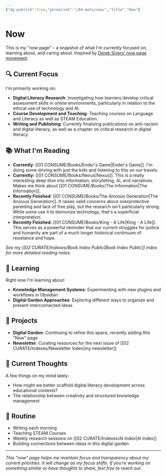 ```yaml
---
{"dg-publish":true,"permalink":"/04-meta/now/","title":"Now"}
---
```


# Now

This is my "now page" – a snapshot of what I'm currently focused on, learning about, and caring about. Inspired by [Derek Sivers' now page movement](https://sive.rs/nowff).

## 🔍 Current Focus

I'm primarily working on:

- **Digital Literacy Research**: Investigating how learners develop critical assessment skills in online environments, particularly in relation to the ethical use of technology and AI.
- **Course Development and Teaching**: Teaching courses on Language and Literacy as well as STEAM Education.
- **Writing and Publishing**: Currently finalizing publications on anti-racism and digital literacy, as well as a chapter on critical research in digital literacy.

## 📚 What I'm Reading

- **Currently**: [[01 CONSUME/Books/Ender's Game\|Ender's Game]]. I'm doing some driving with just the kids and listening to this on our travels.
- **Currently:** [[01 CONSUME/Books/Nexus\|Nexus]]. This is a really interesting deep dive into information, storytelling, AI, and narratives. Makes me think about [[01 CONSUME/Books/The Information\|The Information]].
- **Recently Finished**: [[01 CONSUME/Books/The Anxious Generation\|The Anxious Generation]]. It raises valid concerns about overprotective parenting and lack of free play, but the research isn't particularly strong. While some use it to demonize technology, that's a superficial interpretation. 
- **Recently Finished:** [[01 CONSUME/Books/King - A Life\|King - A Life]]. This serves as a powerful reminder that our current struggles for justice and humanity are part of a much longer historical continuum of resistance and hope.

_See my [[02 CURATE/Indexes/Book Index Public\|Book Index Public]] index for more detailed reading notes._

## 🌱 Learning

Right now I'm learning about:

- **Knowledge Management Systems**: Experimenting with new plugins and workflows in Obsidian
- **Digital Garden Approaches**: Exploring different ways to organize and present interconnected ideas

## 📝 Projects

- **Digital Garden**: Continuing to refine this space, recently adding this "Now" page
- **Newsletter**: Curating resources for the next issue of [[02 CURATE/Indexes/Newsletter Index\|my newsletter]]

## 💭 Current Thoughts

A few things on my mind lately:

- How might we better scaffold digital literacy development across educational contexts?
- The relationship between creativity and structured knowledge management

## 🔄 Routine

- Writing each morning
- Teaching STEAM Courses
- Weekly research sessions on [[02 CURATE/Indexes/AI Index\|AI Index]]
- Building connections between ideas in this digital garden

---

_This "now" page helps me maintain focus and transparency about my current priorities. It will change as my focus shifts. If you're working on something similar or have thoughts to share, feel free to reach out._
